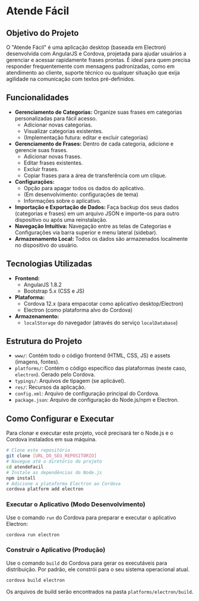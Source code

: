# Atende Fácil

## Objetivo do Projeto

O "Atende Fácil" é uma aplicação desktop (baseada em Electron) desenvolvida com AngularJS e Cordova, projetada para ajudar usuários a gerenciar e acessar rapidamente frases prontas. É ideal para quem precisa responder frequentemente com mensagens padronizadas, como em atendimento ao cliente, suporte técnico ou qualquer situação que exija agilidade na comunicação com textos pré-definidos.

## Funcionalidades

-   **Gerenciamento de Categorias:** Organize suas frases em categorias personalizadas para fácil acesso.
    -   Adicionar novas categorias.
    -   Visualizar categorias existentes.
    -   (Implementação futura: editar e excluir categorias)
-   **Gerenciamento de Frases:** Dentro de cada categoria, adicione e gerencie suas frases.
    -   Adicionar novas frases.
    -   Editar frases existentes.
    -   Excluir frases.
    -   Copiar frases para a área de transferência com um clique.
-   **Configurações:**
    -   Opção para apagar todos os dados do aplicativo.
    -   (Em desenvolvimento: configurações de tema)
    -   Informações sobre o aplicativo.
-   **Importação e Exportação de Dados:** Faça backup dos seus dados (categorias e frases) em um arquivo JSON e importe-os para outro dispositivo ou após uma reinstalação.
-   **Navegação Intuitiva:** Navegação entre as telas de Categorias e Configurações via barra superior e menu lateral (sidebar).
-   **Armazenamento Local:** Todos os dados são armazenados localmente no dispositivo do usuário.

## Tecnologias Utilizadas

-   **Frontend:**
    -   AngularJS 1.8.2
    -   Bootstrap 5.x (CSS e JS)
-   **Plataforma:**
    -   Cordova 12.x (para empacotar como aplicativo desktop/Electron)
    -   Electron (como plataforma alvo do Cordova)
-   **Armazenamento:**
    -   `localStorage` do navegador (através do serviço `localDatabase`)

## Estrutura do Projeto

-   `www/`: Contém todo o código frontend (HTML, CSS, JS) e assets (imagens, fontes).
-   `platforms/`: Contém o código específico das plataformas (neste caso, `electron`). Gerado pelo Cordova.
-   `typings/`: Arquivos de tipagem (se aplicável).
-   `res/`: Recursos da aplicação.
-   `config.xml`: Arquivo de configuração principal do Cordova.
-   `package.json`: Arquivo de configuração do Node.js/npm e Electron.

## Como Configurar e Executar

Para clonar e executar este projeto, você precisará ter o Node.js e o Cordova instalados em sua máquina.

```bash
# Clone este repositório
git clone [URL_DO_SEU_REPOSITORIO]
# Navegue até o diretório do projeto
cd atendeFacil
# Instale as dependências do Node.js
npm install
# Adicione a plataforma Electron ao Cordova
cordova platform add electron
```

### Executar o Aplicativo (Modo Desenvolvimento)

Use o comando `run` do Cordova para preparar e executar o aplicativo Electron:

```bash
cordova run electron
```

### Construir o Aplicativo (Produção)

Use o comando `build` do Cordova para gerar os executáveis para distribuição. Por padrão, ele constrói para o seu sistema operacional atual.

```bash
cordova build electron
```

Os arquivos de build serão encontrados na pasta `platforms/electron/build`.